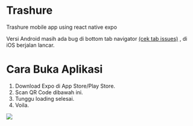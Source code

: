 # Trashure
Trashure mobile app using react native expo

Versi Android masih ada bug di bottom tab navigator [(cek tab issues)](https://user-images.githubusercontent.com/57881476/102791179-3587f980-43d9-11eb-9497-a93fb7d1059a.png) , di iOS berjalan lancar.

# Cara Buka Aplikasi
1. Download Expo di App Store/Play Store.
2. Scan QR Code dibawah ini.
3. Tunggu loading selesai.
4. Voila.

<image src="https://user-images.githubusercontent.com/57881476/102791179-3587f980-43d9-11eb-9497-a93fb7d1059a.png">
